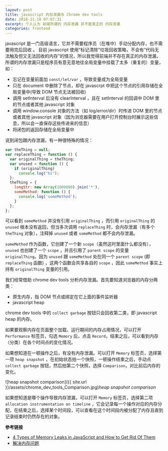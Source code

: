 ```yaml
---
layout: post
title: javascript 内存泄漏与 Chrome dev tools
date: 2018-11-18 07:07:31
excerpt: 个人认为 前端所谓的 内存泄漏 并不是真正的 内存泄漏
categories: frontend
---
```


javascript 是一门高级语言，它并不需要程序员（在堆中）手动分配内存，也不需要用完后回收
。
目前 javascript 使用“标记清除”垃圾回收策略，不会有“代码无法触及但又无法回收的内存”的情况，所以我觉得前端并不存在真正的内存泄漏，所谓的内存泄漏只是程序员有意无意地往全局变量中挂载了太多（重复的）变量，如：

- 忘记在变量前面加 `const/let/var` ，导致变量成为全局变量
- 只在 document 中删除了节点，却在 javascrpt 中把这个节点的引用存储在全局变量中(导致 DOM 节点无法被回收)
- 调用 setInterval 后没有 clearInterval ，且在 setInterval 的回调中 DOM 里的节点或者其他 javascript 对象
- 调用 window.console 对象的方法（如 log/error/dir）时传进 DOM 里的节点或者其他 javascript 对象（因为浏览器需要在用户打开控制台时展示这些信息，所以会一直保存这些传进来的信息）
- 将闭包的返回存储在全局变量中

说到闭包跟内存泄漏，有一种很特殊的情况：

```javascript
var theThing = null;
var replaceThing = function () {
  var originalThing = theThing;
  var unused = function () {
    if (originalThing)
      console.log("hi");
  };
  theThing = {
    longStr: new Array(1000000).join('*'),
    someMethod: function () {
      console.log('someMethod');
    }
  };
};
```

可以看到 `someMethod` 并没有引用 `originalThing` ，而引用 `originalThing` 的 `unused` 根本没有返回，但当多次调用 `replaceThing` 时，会内存泄漏（有多个 `theThing` 对象），注释掉 `unused` 或者 `someMethod` 都不会内存泄漏。

`someMethod` 作为函数，它创建了一个新 `scope`（虽然这时里面什么都没有），`unused` 也创建了一个 `scope` ，并且引用了 `parent scope` 的变量 `originalThing`。因为 `unused` 跟 `someMethod` 处在同一个 `parent scope` (即 `replaceThing` 函数) ，这两个函数会共享各自的 `scope` ，因此 `someMethod` 事实上持有 `originalThing` 变量的引用。

我们经常借助 chrome dev tools 分析内存泄漏。首先要知道浏览器的内存分两类：

- 原生内存，指 DOM 节点或绑定在它上面的事件监听器
- javascript heap 

chrome dev tools 中的 `collect garbage` 按钮只会回收第二类，即 javascript heap 的内存。

如果要观察内存在页面整个加载、运行期间的内存占用情况，可以打开 `Performance` 标签页，勾选 `Memory` 后，点击 `Record`，结束之后，可以看到内存（分类）在各个时间点的变化情况。

如果想知道在一顿操作之后，有没有内存泄漏。可以打开 `Memory` 标签页，选择第一项 `heap snapshot` ，在初始状态拍一个快照，一顿操作结束之后，手动点`collect garbage` 按钮，然后拍第二个快照，选择 `Comparison`，对比前后内存的变化。

![heap snapshot comparison]({{ site.url }}/assets/chrome_dev_tools_Comparison.jpg)*heap snapshot comparison*


如果想知道是哪个操作导致内存泄漏，可以打开 `Memory` 标签页，选择第二项 `allocation instrumentation on timeline` ，它会记录每一个操作对应的内存分配，在结束之后，选择某个时间段，可以查看在这个时间段内被分配了内存且直到记录结束时仍然存在的对象。


**参考链接**

- [4 Types of Memory Leaks in JavaScript and How to Get Rid Of Them](https://auth0.com/blog/four-types-of-leaks-in-your-javascript-code-and-how-to-get-rid-of-them/)
- [解决内存问题](https://developers.google.com/web/tools/chrome-devtools/memory-problems/#dom)